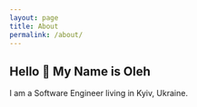 ```yaml
---
layout: page
title: About
permalink: /about/
---
```

## Hello 👋 My Name is Oleh

I am a Software Engineer living in Kyiv, Ukraine.

